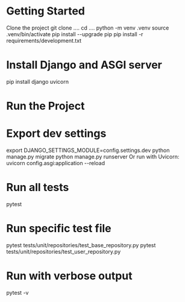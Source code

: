 


# Getting Started
Clone the project
git clone ....
cd ....
python -m venv .venv
source .venv/bin/activate
pip install --upgrade pip
pip install -r requirements/development.txt

# Install Django and ASGI server
pip install django uvicorn

# Run the Project

# Export dev settings
export DJANGO_SETTINGS_MODULE=config.settings.dev
python manage.py migrate
python manage.py runserver
Or run with Uvicorn:
uvicorn config.asgi:application --reload



# Run all tests
pytest

# Run specific test file
pytest tests/unit/repositories/test_base_repository.py
pytest tests/unit/repositories/test_user_repository.py

# Run with verbose output
pytest -v